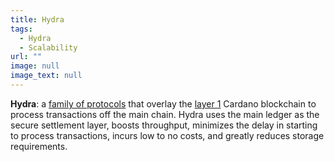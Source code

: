 ```yaml
---
title: Hydra
tags:
  - Hydra
  - Scalability
url: ""
image: null
image_text: null
---
```


**Hydra**: a [family of protocols](https://iohk.io/en/blog/posts/2021/09/17/hydra-cardano-s-solution-for-ultimate-scalability/) that overlay the [layer 1](https://www.essentialcardano.io/glossary/layer-1) Cardano blockchain to process transactions off the main chain. Hydra uses the main ledger as the secure settlement layer, boosts throughput, minimizes the delay in starting to process transactions, incurs low to no costs, and greatly reduces storage requirements.
